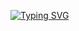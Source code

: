 [![Typing SVG](https://readme-typing-svg.herokuapp.com?font=DM+Sans&size=40&duration=3000&pause=1000&color=3AFBFF&background=3775FF00&center=true&vCenter=true&width=1000&lines=%22Iterar+es+humano%2C+'recursivar'+es+divino%22;--+L.+Peter+Deutsch)](https://git.io/typing-svg)
